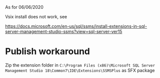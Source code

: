 As for 06/06/2020

Vsix install does not work, see

https://docs.microsoft.com/en-us/sql/ssms/install-extensions-in-sql-server-management-studio-ssms?view=sql-server-ver15

# Publish workaround
Zip the extension folder in `C:\Program Files (x86)\Microsoft SQL Server Management Studio 18\Common7\IDE\Extensions\SSMSPlus` as SFX package